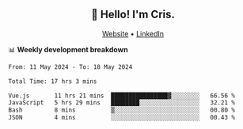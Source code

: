 
<h2 align="center">👋 Hello! I'm Cris.</h2>
<p align="center">
  <a href="https://www.criscunas.dev">Website</a> •
  <a href="https://www.linkedin.com/in/cristophercunas/">LinkedIn</a> 
</p>


📊 **Weekly development breakdown**
<!--START_SECTION:waka-->

```txt
From: 11 May 2024 - To: 18 May 2024

Total Time: 17 hrs 3 mins

Vue.js       11 hrs 21 mins  ████████████████▓░░░░░░░░   66.56 %
JavaScript   5 hrs 29 mins   ████████░░░░░░░░░░░░░░░░░   32.21 %
Bash         8 mins          ▒░░░░░░░░░░░░░░░░░░░░░░░░   00.80 %
JSON         4 mins          ░░░░░░░░░░░░░░░░░░░░░░░░░   00.43 %
```

<!--END_SECTION:waka-->
